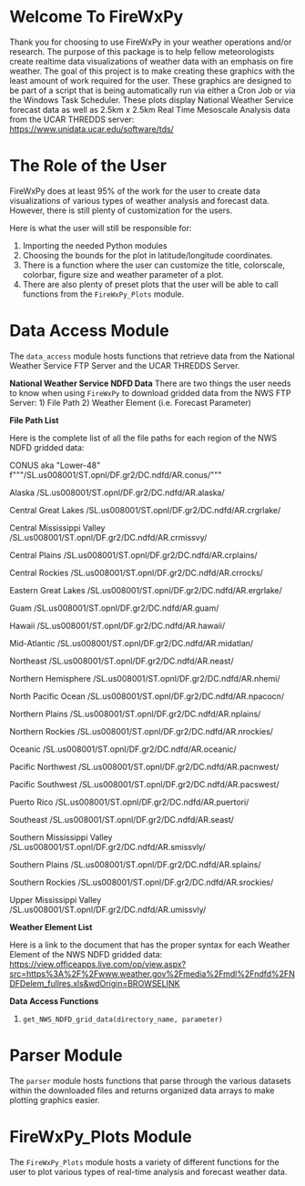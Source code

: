 # Welcome To FireWxPy

Thank you for choosing to use FireWxPy in your weather operations and/or research. The purpose of this package is to help fellow meteorologists create realtime data visualizations of weather data with an emphasis on fire weather. The goal of this project is to make creating these graphics with the least amount of work required for the user. These graphics are designed to be part of a script that is being automatically run via either a Cron Job or via the Windows Task Scheduler. These plots display National Weather Service forecast data as well as 2.5km x 2.5km Real Time Mesoscale Analysis data from the UCAR THREDDS server: https://www.unidata.ucar.edu/software/tds/

# The Role of the User

FireWxPy does at least 95% of the work for the user to create data visualizations of various types of weather analysis and forecast data. However, there is still plenty of customization for the users. 

Here is what the user will still be responsible for:

1. Importing the needed Python modules
2. Choosing the bounds for the plot in latitude/longitude coordinates. 
3. There is a function where the user can customize the title, colorscale, colorbar, figure size and weather parameter of a plot. 
4. There are also plenty of preset plots that the user will be able to call functions from the `FireWxPy_Plots` module.

# Data Access Module

The `data_access` module hosts functions that retrieve data from the National Weather Service FTP Server and the UCAR THREDDS Server. 

**National Weather Service NDFD Data**
There are two things the user needs to know when using `FireWxPy` to download gridded data from the NWS FTP Server: 1) File Path 
2) Weather Element (i.e. Forecast Parameter)

**File Path List**

Here is the complete list of all the file paths for each region of the NWS NDFD gridded data:

CONUS aka "Lower-48"
f"""/SL.us008001/ST.opnl/DF.gr2/DC.ndfd/AR.conus/"""

Alaska
/SL.us008001/ST.opnl/DF.gr2/DC.ndfd/AR.alaska/

Central Great Lakes
/SL.us008001/ST.opnl/DF.gr2/DC.ndfd/AR.crgrlake/

Central Mississippi Valley
/SL.us008001/ST.opnl/DF.gr2/DC.ndfd/AR.crmissvy/

Central Plains 
/SL.us008001/ST.opnl/DF.gr2/DC.ndfd/AR.crplains/

Central Rockies
/SL.us008001/ST.opnl/DF.gr2/DC.ndfd/AR.crrocks/

Eastern Great Lakes
/SL.us008001/ST.opnl/DF.gr2/DC.ndfd/AR.ergrlake/

Guam
/SL.us008001/ST.opnl/DF.gr2/DC.ndfd/AR.guam/

Hawaii
/SL.us008001/ST.opnl/DF.gr2/DC.ndfd/AR.hawaii/

Mid-Atlantic
/SL.us008001/ST.opnl/DF.gr2/DC.ndfd/AR.midatlan/

Northeast
/SL.us008001/ST.opnl/DF.gr2/DC.ndfd/AR.neast/

Northern Hemisphere
/SL.us008001/ST.opnl/DF.gr2/DC.ndfd/AR.nhemi/

North Pacific Ocean
/SL.us008001/ST.opnl/DF.gr2/DC.ndfd/AR.npacocn/

Northern Plains
/SL.us008001/ST.opnl/DF.gr2/DC.ndfd/AR.nplains/

Northern Rockies
/SL.us008001/ST.opnl/DF.gr2/DC.ndfd/AR.nrockies/

Oceanic
/SL.us008001/ST.opnl/DF.gr2/DC.ndfd/AR.oceanic/

Pacific Northwest 
/SL.us008001/ST.opnl/DF.gr2/DC.ndfd/AR.pacnwest/

Pacific Southwest
/SL.us008001/ST.opnl/DF.gr2/DC.ndfd/AR.pacswest/

Puerto Rico
/SL.us008001/ST.opnl/DF.gr2/DC.ndfd/AR.puertori/

Southeast
/SL.us008001/ST.opnl/DF.gr2/DC.ndfd/AR.seast/

Southern Mississippi Valley 
/SL.us008001/ST.opnl/DF.gr2/DC.ndfd/AR.smissvly/

Southern Plains
/SL.us008001/ST.opnl/DF.gr2/DC.ndfd/AR.splains/

Southern Rockies
/SL.us008001/ST.opnl/DF.gr2/DC.ndfd/AR.srockies/

Upper Mississippi Valley 
/SL.us008001/ST.opnl/DF.gr2/DC.ndfd/AR.umissvly/ 
    
**Weather Element List**

Here is a link to the document that has the proper syntax for each Weather Element of the NWS NDFD gridded data: https://view.officeapps.live.com/op/view.aspx?src=https%3A%2F%2Fwww.weather.gov%2Fmedia%2Fmdl%2Fndfd%2FNDFDelem_fullres.xls&wdOrigin=BROWSELINK

**Data Access Functions**

1. `get_NWS_NDFD_grid_data(directory_name, parameter)`









# Parser Module

The `parser` module hosts functions that parse through the various datasets within the downloaded files and returns organized data arrays to make plotting graphics easier. 








# FireWxPy_Plots Module

The `FireWxPy_Plots` module hosts a variety of different functions for the user to plot various types of real-time analysis and forecast weather data. 
